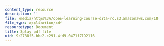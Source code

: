 ```yaml
---
content_type: resource
description: ''
file: /media/https%3A/open-learning-course-data-rc.s3.amazonaws.com/18-02-multivariable-calculus-fall-2007/9c2738f5bbc2c2914fd90471f7792116_3_goGnJm5sA.pdf
file_type: application/pdf
resourcetype: Document
title: 3play pdf file
uid: 9c2738f5-bbc2-c291-4fd9-0471f7792116
---
```

